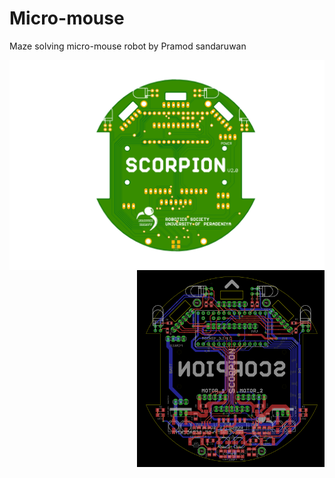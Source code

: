 # Micro-mouse
Maze solving micro-mouse robot by Pramod sandaruwan

<img align="left" img src="./media/pcb.png" width="600"/> <img align="right" img src="./media/layout.png" width="300"/>

